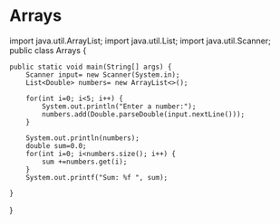 # Arrays
import java.util.ArrayList;
import java.util.List;
import java.util.Scanner;
public class Arrays {

	public static void main(String[] args) {
		Scanner input= new Scanner(System.in);
		List<Double> numbers= new ArrayList<>(); 
		
		for(int i=0; i<5; i++) {
			System.out.println("Enter a number:");
			numbers.add(Double.parseDouble(input.nextLine())); 
		}

		System.out.println(numbers);
		double sum=0.0; 
		for(int i=0; i<numbers.size(); i++) {
			sum +=numbers.get(i);
		}
		System.out.printf("Sum: %f ", sum);

	}

}
